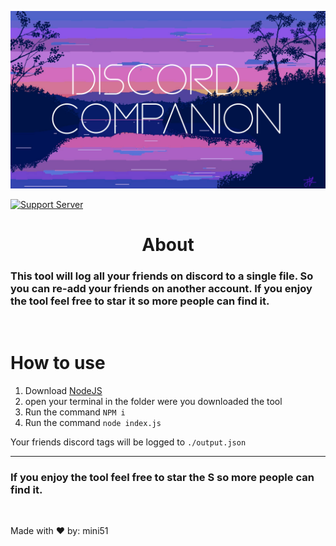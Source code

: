 
![Logo](./ReadMe-Assets/cover.png)

[![Support Server](https://img.shields.io/discord/934229274003664906.svg?color=7289da&label=Horizon-Discord&logo=discord&style=flat-square)](https://discord.gg/fkg9pbP42V)


<center><h1>About</center>

### This tool will log all your friends on discord to a single file. So you can re-add your friends on another account. If you enjoy the tool feel free to star it so more people can find it.

<br >

# How to use 
1. Download [NodeJS](https://nodejs.org/en/)
2. open  your terminal in the folder were you downloaded the tool
3. Run the command  `NPM i` 
4. Run the command `node index.js`

Your friends discord tags will be logged to `./output.json`

<hr>

<h3>If you enjoy the tool feel free to star the S so more people can find it.</h3>

<br>

Made with ❤️ by:  mini51
